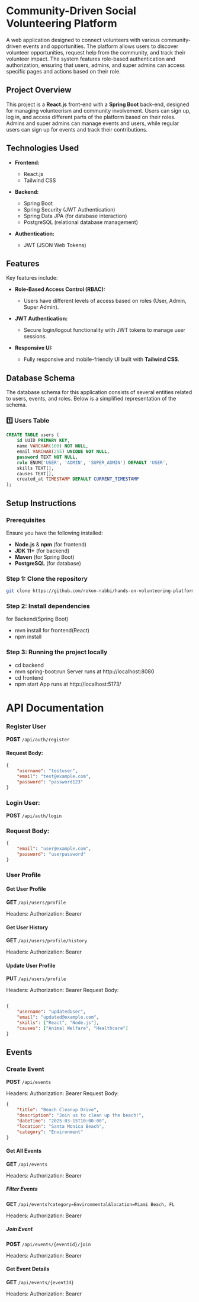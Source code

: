# Community-Driven Social Volunteering Platform

A web application designed to connect volunteers with various community-driven events and opportunities. The platform allows users to discover volunteer opportunities, request help from the community, and track their volunteer impact. The system features role-based authentication and authorization, ensuring that users, admins, and super admins can access specific pages and actions based on their role.

## Project Overview

This project is a **React.js** front-end with a **Spring Boot** back-end, designed for managing volunteerism and community involvement. Users can sign up, log in, and access different parts of the platform based on their roles. Admins and super admins can manage events and users, while regular users can sign up for events and track their contributions.


## Technologies Used

- **Frontend:**
  - React.js
  - Tailwind CSS

- **Backend:**
  - Spring Boot
  - Spring Security (JWT Authentication)
  - Spring Data JPA (for database interaction)
  - PostgreSQL (relational database management)

- **Authentication:**
  - JWT (JSON Web Tokens)


## Features
Key features include:
- **Role-Based Access Control (RBAC):**
  - Users have different levels of access based on roles (User, Admin, Super Admin).
  
- **JWT Authentication:**
  - Secure login/logout functionality with JWT tokens to manage user sessions.

- **Responsive UI:**
  - Fully responsive and mobile-friendly UI built with **Tailwind CSS**.

## Database Schema

The database schema for this application consists of several entities related to users, events, and roles. Below is a simplified representation of the schema.


### 1️⃣ Users Table
```sql
CREATE TABLE users (
    id UUID PRIMARY KEY,
    name VARCHAR(100) NOT NULL,
    email VARCHAR(255) UNIQUE NOT NULL,
    password TEXT NOT NULL,
    role ENUM('USER', 'ADMIN', 'SUPER_ADMIN') DEFAULT 'USER',
    skills TEXT[],
    causes TEXT[],
    created_at TIMESTAMP DEFAULT CURRENT_TIMESTAMP
);
```
## Setup Instructions 
### **Prerequisites**
Ensure you have the following installed:
- **Node.js** & **npm** (for frontend)
- **JDK 11+** (for backend)
- **Maven** (for Spring Boot)
- **PostgreSQL** (for database)

### **Step 1: Clone the repository**
```bash
git clone https://github.com/rokon-rabbi/hands-on-volunteering-platform.git
```
### **Step 2: Install dependencies**
for Backend(Spring Boot)
- mvn install
for frontend(React)
- npm install

### **Step 3: Running the project locally**
- cd backend
- mvn spring-boot:run
Server runs at http://localhost:8080 
- cd frontend
- npm start
App runs at  http://localhost:5173/

# API Documentation

### Register User
**POST** `/api/auth/register`

#### Request Body:

```json
{
    "username": "testuser",
    "email": "test@example.com",
    "password": "password123"
} 
```


### Login User: 
**POST** `/api/auth/login`

### Request Body:

``` JSON
{
    "email": "user@example.com",
    "password": "userpassword"
}
```
### User Profile
#### Get User Profile
**GET** `/api/users/profile`

Headers:
Authorization: Bearer <JWT>
#### Get User History
**GET** `/api/users/profile/history`

Headers:
Authorization: Bearer <JWT>
#### Update User Profile
**PUT** `/api/users/profile`

Headers:
Authorization: Bearer <JWT>
Request Body:
``` JSON

{
    "username": "updatedUser",
    "email": "updated@example.com",
    "skills": ["React", "Node.js"],
    "causes": ["Animal Welfare", "Healthcare"]
}
```
## Events
### Create Event
**POST** `/api/events`

Headers:
Authorization: Bearer <JWT>
Request Body:

``` json
{
    "title": "Beach Cleanup Drive",
    "description": "Join us to clean up the beach!",
    "dateTime": "2025-03-15T10:00:00",
    "location": "Santa Monica Beach",
    "category": "Environment"
}
```
#### Get All Events
**GET** `/api/events`

Headers:
Authorization: Bearer <JWT>
##### Filter Events
**GET** `/api/events?category=Environmental&location=Miami Beach, FL`

Headers:
Authorization: Bearer <JWT>
##### Join Event
**POST** `/api/events/{eventId}/join`

Headers:
Authorization: Bearer <JWT>
#### Get Event Details
**GET** `/api/events/{eventId}`

Headers:
Authorization: Bearer <JWT>

